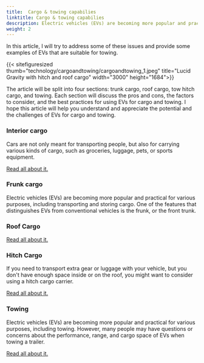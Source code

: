 ```yaml
---
title:  Cargo & towing capabilies
linktitle: Cargo & towing capabilies
description: Electric vehicles (EVs) are becoming more popular and practical for various purposes, including transportation and trailer pulling. However, many people may have questions or concerns about the performance, range, and cargo space of EVs when towing a trailer. 
weight: 2
---
```

<!-- markdownlint-disable MD033 -->

In this article, I will try to address some of these issues and provide some examples of EVs that are suitable for towing.

{{< sitefiguresized thumb="technology/cargoandtowing/cargoandtowing_1.jpeg" title="Lucid Gravity with hitch and roof cargo" width="3000" height="1684">}}

The article will be split into four sections: trunk cargo, roof cargo, tow hitch cargo, and towing. Each section will discuss the pros and cons, the factors to consider, 
and the best practices for using EVs for cargo and towing. I hope this article will help you understand and appreciate the potential and the challenges of EVs for cargo and towing.

### Interior cargo

Cars are not only meant for transporting people, but also for carrying various kinds of cargo, such as groceries, luggage, pets, or sports equipment.

[Read all about it.](interiorcargo/)

### Frunk cargo

Electric vehicles (EVs) are becoming more popular and practical for various purposes, including transporting and storing cargo. One of the features that distinguishes EVs from conventional vehicles is the frunk, or the front trunk.




### Roof Cargo


[Read all about it.](roofcargo/)

### Hitch Cargo

If you need to transport extra gear or luggage with your vehicle, but you don't have enough space inside or on the roof, you might want to consider using a hitch cargo carrier.

[Read all about it.](hitchcargo/)

### Towing

Electric vehicles (EVs) are becoming more popular and practical for various purposes, including towing. However, many people may have questions or concerns about the performance, range, and cargo space of EVs when towing a trailer. 

[Read all about it.](towing/)

